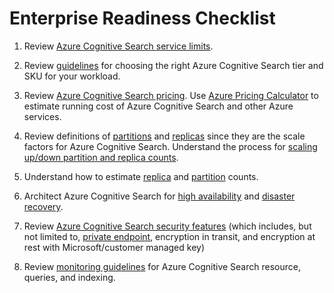 # Enterprise Readiness Checklist

1. Review [Azure Cognitive Search service limits](https://docs.microsoft.com/en-us/azure/search/search-limits-quotas-capacity).

1. Review [guidelines](https://docs.microsoft.com/en-us/azure/search/search-sku-tier) for choosing the right Azure Cognitive Search tier and SKU for your workload.

1. Review [Azure Cognitive Search pricing](https://azure.microsoft.com/en-us/pricing/details/search/). Use [Azure Pricing Calculator](https://azure.microsoft.com/en-us/pricing/calculator/) to estimate running cost of Azure Cognitive Search and other Azure services.

1. Review definitions of [partitions](https://docs.microsoft.com/en-us/azure/search/search-capacity-planning#terminology-replicas-and-partitions) and [replicas](https://docs.microsoft.com/en-us/azure/search/search-capacity-planning#terminology-replicas-and-partitions) since they are the scale factors for Azure Cognitive Search. Understand the process for [scaling up/down partition and replica counts](https://docs.microsoft.com/en-us/azure/search/search-capacity-planning#how-to-allocate-replicas-and-partitions).

1. Understand how to estimate [replica](https://docs.microsoft.com/en-us/azure/search/search-capacity-planning#estimate-replicas) and [partition](https://docs.microsoft.com/en-us/azure/search/search-capacity-planning#estimate-partitions) counts.

1. Architect Azure Cognitive Search for [high availability](https://docs.microsoft.com/en-us/azure/search/search-capacity-planning#high-availability) and [disaster recovery](https://docs.microsoft.com/en-us/azure/search/search-capacity-planning#disaster-recovery).

1. Review [Azure Cognitive Search security features](https://docs.microsoft.com/en-us/azure/search/search-security-overview) (which includes, but not limited to, [private endpoint](https://docs.microsoft.com/en-us/azure/search/service-create-private-endpoint), encryption in transit, and encryption at rest with Microsoft/customer managed key)

1. Review [monitoring guidelines](https://docs.microsoft.com/en-us/azure/search/search-monitor-usage) for Azure Cognitive Search resource, queries, and indexing.

